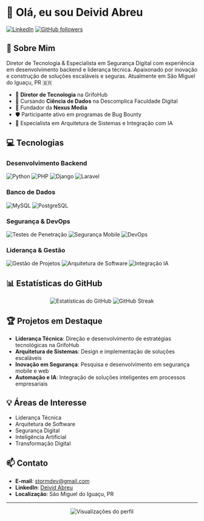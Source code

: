 # 👋 Olá, eu sou Deivid Abreu

[![LinkedIn](https://img.shields.io/badge/LinkedIn-Conectar-blue.svg?style=for-the-badge&logo=linkedin)](https://www.linkedin.com/in/deivid-abreu)
[![GitHub followers](https://img.shields.io/github/followers/oabreudev?style=for-the-badge&logo=github)](https://github.com/oabreudev?tab=followers)

## 🚀 Sobre Mim

Diretor de Tecnologia & Especialista em Segurança Digital com experiência em desenvolvimento backend e liderança técnica. Apaixonado por inovação e construção de soluções escaláveis e seguras. Atualmente em São Miguel do Iguaçu, PR 🇧🇷

- 🎯 **Diretor de Tecnologia** na GrifoHub
- 🌱 Cursando **Ciência de Dados** na Descomplica Faculdade Digital
- 💼 Fundador da **Nexus Media**
- 🛡️ Participante ativo em programas de Bug Bounty
- 🤖 Especialista em Arquitetura de Sistemas e Integração com IA

## 💻 Tecnologias

### Desenvolvimento Backend
![Python](https://img.shields.io/badge/Python-3776AB?style=for-the-badge&logo=python&logoColor=white)
![PHP](https://img.shields.io/badge/PHP-777BB4?style=for-the-badge&logo=php&logoColor=white)
![Django](https://img.shields.io/badge/Django-092E20?style=for-the-badge&logo=django&logoColor=white)
![Laravel](https://img.shields.io/badge/Laravel-FF2D20?style=for-the-badge&logo=laravel&logoColor=white)

### Banco de Dados
![MySQL](https://img.shields.io/badge/MySQL-4479A1?style=for-the-badge&logo=mysql&logoColor=white)
![PostgreSQL](https://img.shields.io/badge/PostgreSQL-316192?style=for-the-badge&logo=postgresql&logoColor=white)

### Segurança & DevOps
![Testes de Penetração](https://img.shields.io/badge/Testes_de_Penetração-000000?style=for-the-badge&logo=kalilinux&logoColor=white)
![Segurança Mobile](https://img.shields.io/badge/Segurança_Mobile-3DDC84?style=for-the-badge&logo=android&logoColor=white)
![DevOps](https://img.shields.io/badge/DevOps-1572B6?style=for-the-badge&logo=azure-devops&logoColor=white)

### Liderança & Gestão
![Gestão de Projetos](https://img.shields.io/badge/Gestão_de_Projetos-FF2D20?style=for-the-badge&logo=apache&logoColor=white)
![Arquitetura de Software](https://img.shields.io/badge/Arquitetura-181717?style=for-the-badge&logo=github&logoColor=white)
![Integração IA](https://img.shields.io/badge/Integração_IA-412991?style=for-the-badge&logo=openai&logoColor=white)

## 📊 Estatísticas do GitHub

<p align="center">
  <img src="https://github-readme-stats.vercel.app/api?username=oabreudev&show_icons=true&theme=dark&locale=pt-br" alt="Estatísticas do GitHub" />
  <img src="https://github-readme-streak-stats.herokuapp.com/?user=oabreudev&theme=dark&locale=pt-br" alt="GitHub Streak" />
</p>

## 🏆 Projetos em Destaque

- **Liderança Técnica**: Direção e desenvolvimento de estratégias tecnológicas na GrifoHub
- **Arquitetura de Sistemas**: Design e implementação de soluções escaláveis
- **Inovação em Segurança**: Pesquisa e desenvolvimento em segurança mobile e web
- **Automação e IA**: Integração de soluções inteligentes em processos empresariais

## 💡 Áreas de Interesse

- Liderança Técnica
- Arquitetura de Software
- Segurança Digital
- Inteligência Artificial
- Transformação Digital

## 📫 Contato

- **E-mail**: [stormdev@gmail.com](mailto:stormdev6@gmail.com)
- **LinkedIn**: [Deivid Abreu](https://www.linkedin.com/in/deivid-abreu)
- **Localização**: São Miguel do Iguaçu, PR

---

<p align="center">
  <img src="https://komarev.com/ghpvc/?username=oabreudev&color=blue&style=flat-square&locale=pt-br" alt="Visualizações do perfil" />
</p>
